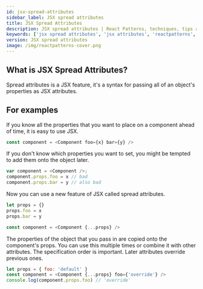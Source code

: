 ```yaml
---
id: jsx-spread-attributes
sidebar_label: JSX spread attributes
title: JSX Spread Attributes
description: JSX spread attributes | React Patterns, techniques, tips and tricks in development for React developers.
keywords: ['jsx spread attributes', 'jsx attributes', 'reactpatterns', 'react patterns', 'reactjspatterns', 'reactjs patterns', 'react', 'reactjs', 'react techniques', 'react tips and tricks']
version: JSX spread attributes
image: /img/reactpatterns-cover.png
---
```


## What is JSX Spread Attributes?

Spread attributes is a JSX feature, it's a syntax for passing all of an object's properties as JSX attributes.

## For examples

If you know all the properties that you want to place on a component ahead of time, it is easy to use JSX.

```js
const component = <Component foo={x} bar={y} />
```

If you don't know which properties you want to set, you might be tempted to add them onto the object later.

```js
var component = <Component />;
component.props.foo = x // bad
component.props.bar = y // also bad
```

Now you can use a new feature of JSX called spread attributes.

```js
let props = {}
props.foo = x
props.bar = y

const component = <Component {...props} />
```

The properties of the object that you pass in are copied onto the component's props. You can use this multiple times or combine it with other attributes. The specification order is important. Later attributes override previous ones.

```js
let props = { foo: 'default' }
const component = <Component {...props} foo={'override'} />
console.log(component.props.foo) // 'override'
```

